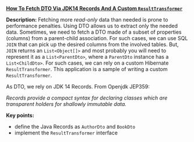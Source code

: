 **[How To Fetch DTO Via JDK14 Records And A Custom `ResultTransformer`](https://github.com/andreipall/Spring-Boot-JPA/tree/master/HibernateSpringBootDtoRecordResultTransformer)**
  
**Description:** Fetching more *read-only* data than needed is prone to performance penalties. Using DTO allows us to extract only the needed data. Sometimes, we need to fetch a DTO made of a subset of properties (columns) from a parent-child association. For such cases, we can use SQL `JOIN` that can pick up the desired columns from the involved tables. But, `JOIN` returns an `List<Object[]>` and most probably you will need to represent it as a `List<ParentDto>`, where a `ParentDto` instance has a `List<ChildDto>`. For such cases, we can rely on a custom Hibernate `ResultTransformer`. This application is a sample of writing a custom `ResultTransformer`.

As DTO, we rely on JDK 14 Records. From Openjdk JEP359:

*Records provide a compact syntax for declaring classes which are transparent holders for shallowly immutable data.*

**Key points:**
- define the Java Records as `AuthorDto` and `BookDto`
- implement the `ResultTransformer` interface
